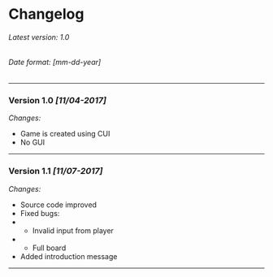# **Changelog**
###### Latest version: *1.0*
###### *Date format: [mm-dd-year]*

---

### **Version 1.0** *[11/04-2017]*
*Changes:*
* Game is created using CUI
* No GUI

---

### **Version 1.1** *[11/07-2017]*
*Changes:*
* Source code improved
* Fixed bugs: 
* * Invalid input from player
* * Full board
* Added introduction message

---


